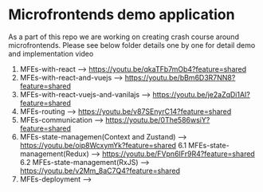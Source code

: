 # Microfrontends demo application
As a part of this repo we are working on creating crash course around microfrontends. Please see below folder details one by one for detail demo and implementation video 

1. MFEs-with-react --> https://youtu.be/qkaTFb7mOb4?feature=shared
2. MFEs-with-react-and-vuejs --> https://youtu.be/bBm6D3R7NN8?feature=shared
3. MFEs-with-react-vuejs-and-vanilajs --> https://youtu.be/je2aZqDi1AI?feature=shared
4. MFEs-routing --> https://youtu.be/v87SEnyrC14?feature=shared
5. MFEs-communication --> https://youtu.be/0The586wsiY?feature=shared
6. MFEs-state-managemen(Context and Zustand) --> https://youtu.be/oip8WcxymYk?feature=shared
6.1 MFEs-state-management(Redux) --> https://youtu.be/FVpn6IFr9R4?feature=shared
6.2 MFEs-state-management(RxJS) --> https://youtu.be/v2Mm_8aC7Q4?feature=shared
7. MFEs-deployment --> 